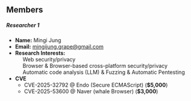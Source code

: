 ## Members 

##### Researcher 1
- **Name:** Mingi Jung
- **Email:** mingijung.grape@gmail.com
- **Research Interests:** <br>
    &nbsp;&nbsp;&nbsp;&nbsp;&nbsp;Web security/privacy<br>
    &nbsp;&nbsp;&nbsp;&nbsp;&nbsp;Browser & Browser-based cross-platform security/privacy<br>
    &nbsp;&nbsp;&nbsp;&nbsp;&nbsp;Automatic code analysis (LLM) & Fuzzing & Automatic Pentesting<br>
-   **CVE**
    -   CVE-2025-32792 @ Endo (Secure ECMAScript) (**$5,000**)
    -   CVE-2025-53600 @ Naver (whale Browser) (**$3,000**)